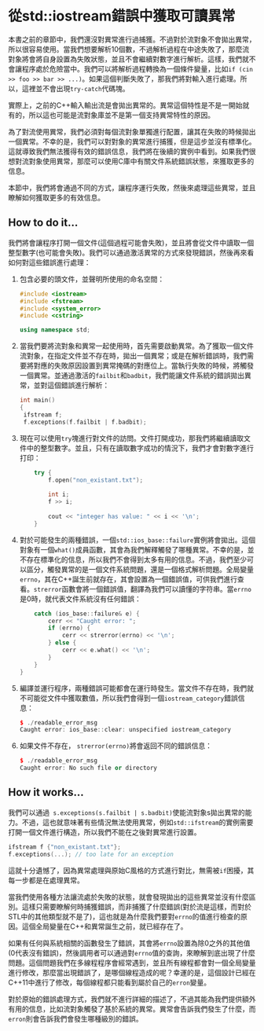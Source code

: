 # 從std::iostream錯誤中獲取可讀異常

本書之前的章節中，我們還沒對異常進行過捕獲。不過對於流對象不會拋出異常，所以很容易使用。當我們想要解析10個數，不過解析過程在中途失敗了，那麼流對象將會將自身設置為失敗狀態，並且不會繼續對數字進行解析。這樣，我們就不會讓程序處於危險當中。我們可以將解析過程轉換為一個條件變量，比如`if (cin >> foo >> bar >> ...)`。如果這個判斷失敗了，那我們將對輸入進行處理。所以，這裡並不會出現`try-catch`代碼塊。

實際上，之前的C++輸入輸出流是會拋出異常的。異常這個特性是不是一開始就有的，所以這也可能是流對象庫並不是第一個支持異常特性的原因。

為了對流使用異常，我們必須對每個流對象單獨進行配置，讓其在失敗的時候拋出一個異常。不幸的是，我們可以對對象的異常進行捕獲，但是這步並沒有標準化。這就導致我們無法獲得有效的錯誤信息，我們將在後續的實例中看到。如果我們很想對流對象使用異常，那麼可以使用C庫中有關文件系統錯誤狀態，來獲取更多的信息。

本節中，我們將會通過不同的方式，讓程序運行失敗，然後來處理這些異常，並且瞭解如何獲取更多的有效信息。

## How to do it...

我們將會讓程序打開一個文件(這個過程可能會失敗)，並且將會從文件中讀取一個整型數字(也可能會失敗)。我們可以通過激活異常的方式來發現錯誤，然後再來看如何對這些錯誤進行處理：

1. 包含必要的頭文件，並聲明所使用的命名空間：

   ```c++
   #include <iostream>
   #include <fstream>
   #include <system_error>
   #include <cstring>
   
   using namespace std;  
   ```

2. 當我們要將流對象和異常一起使用時，首先需要啟動異常。為了獲取一個文件流對象，在指定文件並不存在時，拋出一個異常；或是在解析錯誤時，我們需要將對應的失敗原因設置到異常掩碼的對應位上。當執行失敗的時候，將觸發一個異常。並通過激活的`failbit`和`badbit`，我們能讓文件系統的錯誤拋出異常，並對這個錯誤進行解析：

   ```c++
   int main()
   {
   	ifstream f;
   	f.exceptions(f.failbit | f.badbit);	
   ```

3. 現在可以使用`try`塊進行對文件的訪問。文件打開成功，那我們將繼續讀取文件中的整型數字。並且，只有在讀取數字成功的情況下，我們才會對數字進行打印：

   ```c++
       try {
           f.open("non_existant.txt");
           
           int i;
           f >> i;
           
           cout << "integer has value: " << i << '\n';
       }
   ```

4. 對於可能發生的兩種錯誤，一個`std::ios_base::failure`實例將會拋出。這個對象有一個`what()`成員函數，其會為我們解釋觸發了哪種異常。不幸的是，並不存在標準化的信息，所以我們不會得到太多有用的信息。不過，我們至少可以區分，觸發異常的是一個文件系統問題，還是一個格式解析問題。全局變量`errno`，其在C++誕生前就存在，其會設置為一個錯誤值，可供我們進行查看。`strerror`函數會將一個錯誤值，翻譯為我們可以讀懂的字符串。當`errno`是0時，就代表文件系統沒有任何錯誤：

   ```c++
       catch (ios_base::failure& e) {
           cerr << "Caught error: ";
           if (errno) {
               cerr << strerror(errno) << '\n';
           } else {
               cerr << e.what() << '\n';
           }
       }
   }
   ```

5. 編譯並運行程序，兩種錯誤可能都會在運行時發生。當文件不存在時，我們就不可能從文件中獲取數值，所以我們會得到一個`iostream_category`錯誤信息：

   ```c++
   $ ./readable_error_msg
   Caught error: ios_base::clear: unspecified iostream_category
   ```

6. 如果文件不存在， `strerror(errno)`將會返回不同的錯誤信息：

   ```c++
   $ ./readable_error_msg
   Caught error: No such file or directory
   ```

## How it works...

我們可以通過`  s.exceptions(s.failbit | s.badbit) `使能流對象s拋出異常的能力。不過，這也就意味著有些情況無法使用異常，例如`std::ifstream`的實例需要打開一個文件進行構造，所以我們不能在之後對異常進行設置。

```c++
ifstream f {"non_existant.txt"};
f.exceptions(...); // too late for an exception
```

這就十分遺憾了，因為異常處理與原始C風格的方式進行對比，無需被`if`困擾，其每一步都是在處理異常。

當我們使用各種方法讓流處於失敗的狀態，就會發現拋出的這些異常並沒有什麼區別。這樣只需要瞭解何時捕獲錯誤，而非捕獲了什麼錯誤(對於流是這樣，而對於STL中的其他類型就不是了)，這也就是為什麼我們要對`errno`的值進行檢查的原因。這個全局變量在C++和異常誕生之前，就已經存在了。

如果有任何與系統相關的函數發生了錯誤，其會將`errno`設置為除0之外的其他值(0代表沒有錯誤)，然後調用者可以通過對`errno`值的查詢，來瞭解到底出現了什麼問題。這個問題我們在多線程程序會經常遇到，並且所有線程都會對一個全局變量進行修改，那麼當出現錯誤了，是哪個線程造成的呢？幸運的是，這個設計已經在C++11中進行了修改，每個線程都只能看到屬於自己的`erron`變量。

對於原始的錯誤處理方式，我們就不進行詳細的描述了，不過其能為我們提供額外有用的信息，比如流對象觸發了基於系統的異常。異常會告訴我們發生了什麼，而`erron`則會告訴我們會發生哪種級別的錯誤。